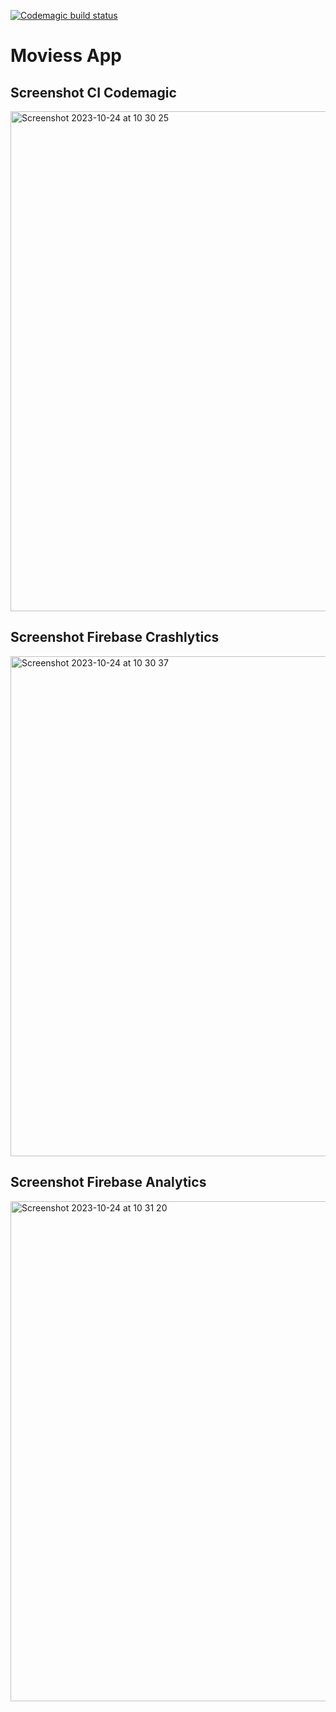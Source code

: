 [![Codemagic build status](https://api.codemagic.io/apps/652586f921c70ad05bb1ef7b/652586f921c70ad05bb1ef7a/status_badge.svg)](https://codemagic.io/apps/652586f921c70ad05bb1ef7b/652586f921c70ad05bb1ef7a/latest_build)

# Moviess App

## Screenshot CI Codemagic
<img width="800" alt="Screenshot 2023-10-24 at 10 30 25" src="https://github.com/herisandiyadi/moviess/assets/69846838/95304ef6-9bbe-4586-b3de-9a9c4ed2b109">

## Screenshot Firebase Crashlytics
<img width="800" alt="Screenshot 2023-10-24 at 10 30 37" src="https://github.com/herisandiyadi/moviess/assets/69846838/e79e87f3-36b2-467b-991d-39942cc9a78a">

## Screenshot Firebase Analytics
<img width="800" alt="Screenshot 2023-10-24 at 10 31 20" src="https://github.com/herisandiyadi/moviess/assets/69846838/bcce0e25-a9a9-4eaa-bf45-ecb5fb78a2d7">








